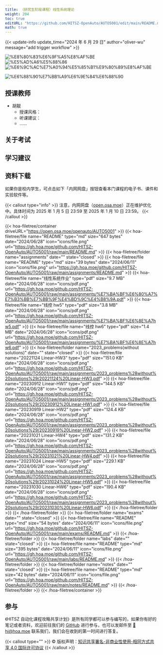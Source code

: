 ```yaml
---
title: （研究生阶段课程）线性系统理论
weight: 204
toc: true
editURL: "https://github.com/HITSZ-OpenAuto/AUTO5001/edit/main/README.md"
math: true
---
```


{{< update-info update_time="2024 年 6 月 29 日" author="oliver-wu" message="add trigger workflow" >}}

<div class="img-div hx-mt-4 hx-flex-row hx-justify-start hx-items-center">

![%E8%80%83%E6%9F%A5%E8%AF%BE](https://img.shields.io/badge/%E8%80%83%E6%9F%A5%E8%AF%BE-green)
![%E5%AD%A6%E5%88%86](https://img.shields.io/badge/%E5%AD%A6%E5%88%86-2-moccasin)
![%E6%9C%AC%E7%A0%94%E5%85%B1%E9%80%89%E8%AF%BE](https://img.shields.io/badge/%E6%9C%AC%E7%A0%94%E5%85%B1%E9%80%89%E8%AF%BE-lightskyblue)

![%E6%88%90%E7%BB%A9%E6%9E%84%E6%88%90](https://img.shields.io/badge/%E6%88%90%E7%BB%A9%E6%9E%84%E6%88%90%E6%9C%AA%E7%9F%A5-gold)
</div>

<!--
<div class="img-div hx-mt-4 hx-flex-row hx-justify-start hx-items-center">

![%E4%BD%9C%E4%B8%9A40%](https://img.shields.io/badge/%E4%BD%9C%E4%B8%9A-40%25-wheat)
![%E6%9C%9F%E6%9C%AB%E8%80%83%E8%AF%9560%](https://img.shields.io/badge/%E6%9C%9F%E6%9C%AB%E8%80%83%E8%AF%95-60%25-wheat)
</div>

-->


## 授课教师

- 胡靓
  - 授课风格：
  - 听课建议：
  - ……

## 关于考试

## 学习建议

## 资料下载

如果你是校内学生，可点击如下「内网网盘」按钮查看本门课程的电子书、课件和实验软件等。

{{< callout type="info" >}}
  注意，内网网盘（[open.osa.moe](https://open.osa.moe/openauto)）正在维护优化中。具体时间为 2025 年 1 月 5 日 23:59 至 2025 年 1 月 10 日 23:59。
{{< /callout >}}

{{< hoa-filetree/container driveURL="https://open.osa.moe/openauto/AUTO5001" >}}
  {{< hoa-filetree/file name="README" type="md" size="647 bytes" date="2024/06/28" icon="icons/file.png" url="https://gh.hoa.moe/github.com/HITSZ-OpenAuto/AUTO5001/raw/main/README.md" >}}
  {{< hoa-filetree/folder name="assignments" date="" state="closed" >}}
    {{< hoa-filetree/file name="README" type="md" size="39 bytes" date="2024/06/11" icon="icons/file.png" url="https://gh.hoa.moe/github.com/HITSZ-OpenAuto/AUTO5001/raw/main/assignments/README.md" >}}
    {{< hoa-filetree/file name="线性系统作业" type="pdf" size="9.7 MB" date="2024/06/28" icon="icons/pdf.png" url="https://gh.hoa.moe/github.com/HITSZ-OpenAuto/AUTO5001/raw/main/assignments/%E7%BA%BF%E6%80%A7%E7%B3%BB%E7%BB%9F%E4%BD%9C%E4%B8%9A.pdf" >}}
    {{< hoa-filetree/file name="线控 hw5" type="pdf" size="3.8 MB" date="2024/06/28" icon="icons/pdf.png" url="https://gh.hoa.moe/github.com/HITSZ-OpenAuto/AUTO5001/raw/main/assignments/%E7%BA%BF%E6%8E%A7hw5.pdf" >}}
    {{< hoa-filetree/file name="线控 hw6" type="pdf" size="1.4 MB" date="2024/06/28" icon="icons/pdf.png" url="https://gh.hoa.moe/github.com/HITSZ-OpenAuto/AUTO5001/raw/main/assignments/%E7%BA%BF%E6%8E%A7hw6.pdf" >}}
  {{< hoa-filetree/folder name="2023_problems(without solutions)" date="" state="closed" >}}
    {{< hoa-filetree/file name="20221124 Linear-HW3" type="pdf" size="151.0 KB" date="2024/06/28" icon="icons/pdf.png" url="https://gh.hoa.moe/github.com/HITSZ-OpenAuto/AUTO5001/raw/main/assignments/2023_problems%28without%20solutions%29/20221124%20Linear-HW3.pdf" >}}
    {{< hoa-filetree/file name="20230912 Linear-HW1" type="pdf" size="144.5 KB" date="2024/06/28" icon="icons/pdf.png" url="https://gh.hoa.moe/github.com/HITSZ-OpenAuto/AUTO5001/raw/main/assignments/2023_problems%28without%20solutions%29/20230912%20Linear-HW1.pdf" >}}
    {{< hoa-filetree/file name="20230919 Linear-HW2" type="pdf" size="124.4 KB" date="2024/06/28" icon="icons/pdf.png" url="https://gh.hoa.moe/github.com/HITSZ-OpenAuto/AUTO5001/raw/main/assignments/2023_problems%28without%20solutions%29/20230919%20Linear-HW2.pdf" >}}
    {{< hoa-filetree/file name="20231021 Linear-HW4" type="pdf" size="131.2 KB" date="2024/06/28" icon="icons/pdf.png" url="https://gh.hoa.moe/github.com/HITSZ-OpenAuto/AUTO5001/raw/main/assignments/2023_problems%28without%20solutions%29/20231021%20Linear-HW4.pdf" >}}
    {{< hoa-filetree/file name="20231024 Linear-HW5" type="pdf" size="229.1 KB" date="2024/06/28" icon="icons/pdf.png" url="https://gh.hoa.moe/github.com/HITSZ-OpenAuto/AUTO5001/raw/main/assignments/2023_problems%28without%20solutions%29/20231024%20Linear-HW5.pdf" >}}
    {{< hoa-filetree/file name="20231030 Linear-HW6" type="pdf" size="190.4 KB" date="2024/06/28" icon="icons/pdf.png" url="https://gh.hoa.moe/github.com/HITSZ-OpenAuto/AUTO5001/raw/main/assignments/2023_problems%28without%20solutions%29/20231030%20Linear-HW6.pdf" >}}
  {{< /hoa-filetree/folder >}}
  {{< /hoa-filetree/folder >}}
  {{< hoa-filetree/folder name="exams" date="" state="closed" >}}
    {{< hoa-filetree/file name="README" type="md" size="54 bytes" date="2024/06/11" icon="icons/file.png" url="https://gh.hoa.moe/github.com/HITSZ-OpenAuto/AUTO5001/raw/main/exams/README.md" >}}
  {{< /hoa-filetree/folder >}}
  {{< hoa-filetree/folder name="labs" date="" state="closed" >}}
    {{< hoa-filetree/file name="README" type="md" size="395 bytes" date="2024/06/11" icon="icons/file.png" url="https://gh.hoa.moe/github.com/HITSZ-OpenAuto/AUTO5001/raw/main/labs/README.md" >}}
  {{< /hoa-filetree/folder >}}
  {{< hoa-filetree/folder name="notes" date="" state="closed" >}}
    {{< hoa-filetree/file name="README" type="md" size="42 bytes" date="2024/06/11" icon="icons/file.png" url="https://gh.hoa.moe/github.com/HITSZ-OpenAuto/AUTO5001/raw/main/notes/README.md" >}}
  {{< /hoa-filetree/folder >}}
{{< /hoa-filetree/container >}}

## 参与

《HITSZ 自动化课程攻略共享计划》是所有同学都可以参与编写的，如果你有好的笔记或者资料，欢迎前往我们的 [GitHub](https://github.com/HITSZ-OpenAuto) 进行参与，也可以发邮件至 [📮hi@hoa.moe](mailto:hi@hoa.moe) 联系我们，我们会在收到的第一时间进行答复。

{{< callout type="" >}}
  © 版权声明：[知识共享署名-非商业性使用-相同方式共享 4.0 国际许可协议](https://creativecommons.org/licenses/by-nc-sa/4.0/)
{{< /callout >}}
